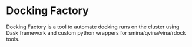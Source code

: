 # Docking Factory 

Docking Factory is a tool to automate docking runs on the cluster using Dask framework and custom python wrappers for smina/qvina/vina/rdock tools.

